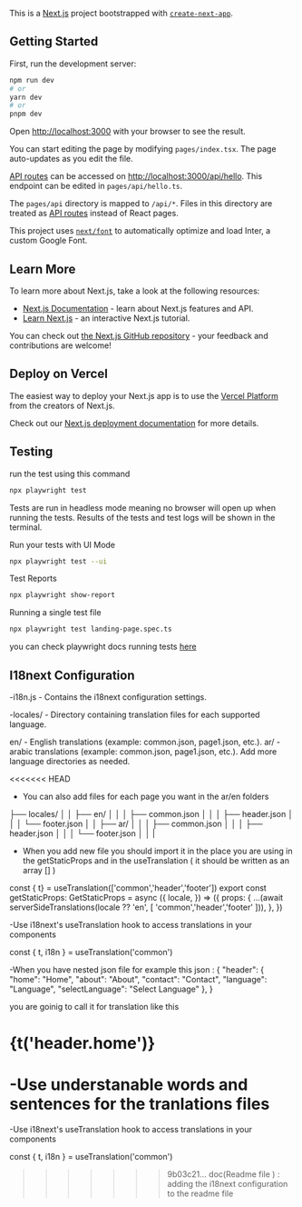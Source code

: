 This is a [Next.js](https://nextjs.org/) project bootstrapped with [`create-next-app`](https://github.com/vercel/next.js/tree/canary/packages/create-next-app).

## Getting Started

First, run the development server:

```bash
npm run dev
# or
yarn dev
# or
pnpm dev
```

Open [http://localhost:3000](http://localhost:3000) with your browser to see the result.

You can start editing the page by modifying `pages/index.tsx`. The page auto-updates as you edit the file.

[API routes](https://nextjs.org/docs/api-routes/introduction) can be accessed on [http://localhost:3000/api/hello](http://localhost:3000/api/hello). This endpoint can be edited in `pages/api/hello.ts`.

The `pages/api` directory is mapped to `/api/*`. Files in this directory are treated as [API routes](https://nextjs.org/docs/api-routes/introduction) instead of React pages.

This project uses [`next/font`](https://nextjs.org/docs/basic-features/font-optimization) to automatically optimize and load Inter, a custom Google Font.

## Learn More

To learn more about Next.js, take a look at the following resources:

- [Next.js Documentation](https://nextjs.org/docs) - learn about Next.js features and API.
- [Learn Next.js](https://nextjs.org/learn) - an interactive Next.js tutorial.

You can check out [the Next.js GitHub repository](https://github.com/vercel/next.js/) - your feedback and contributions are welcome!

## Deploy on Vercel

The easiest way to deploy your Next.js app is to use the [Vercel Platform](https://vercel.com/new?utm_medium=default-template&filter=next.js&utm_source=create-next-app&utm_campaign=create-next-app-readme) from the creators of Next.js.

Check out our [Next.js deployment documentation](https://nextjs.org/docs/deployment) for more details.

## Testing

run the test using this command 

```bash
npx playwright test

```
Tests are run in headless mode meaning no browser will open up when running the tests. Results of the tests and test logs will be shown in the terminal.

Run your tests with UI Mode 
```bash
npx playwright test --ui

```

Test Reports

```bash
npx playwright show-report

```
Running a single test file

```bash
npx playwright test landing-page.spec.ts

```

you can check playwright docs running tests
[here](https://playwright.dev/docs/running-tests)

## I18next Configuration

-i18n.js - Contains the i18next configuration settings.

-locales/ - Directory containing translation files for each supported language.

en/ - English translations (example: common.json, page1.json, etc.).
ar/ - arabic translations (example: common.json, page1.json, etc.).
Add more language directories as needed.

<<<<<<< HEAD
- You can also add files for each page you want in the ar/en folders 

├── locales/
  │   │   ├── en/
  │   │   │   ├── common.json
  │   │   │   ├── header.json
  │   │   │   └── footer.json
  │   │   ├── ar/
  │   │   │   ├── common.json
  │   │   │   ├── header.json
  │   │   │   └── footer.json
  │   │   |

  
  - When you add new file you should import it in the place you are using in the getStaticProps and in the useTranslation ( it should be written as an array [] )

  const { t} = useTranslation(['common','header','footer'])
  export const getStaticProps: GetStaticProps = async ({
  locale,
}) => ({
  props: {
    ...(await serverSideTranslations(locale ?? 'en', [
      'common','header','footer'
    ])),
  },
})

-Use i18next's useTranslation hook to access translations in your components

const { t, i18n } = useTranslation('common')

-When you have nested json file  for example this json :
{
    "header": {
    "home": "Home",
    "about": "About",
    "contact": "Contact",
    "language": "Language",
    "selectLanguage": "Select Language"
  },
}

 you are goinig to call it for translation like this 
  <h1>{t('header.home')}</h1>

-Use understanable words and sentences for the tranlations files 
=======
-Use i18next's useTranslation hook to access translations in your components

const { t, i18n } = useTranslation('common')
>>>>>>> 9b03c21... doc(Readme file ) : adding the i18next configuration to the readme file
